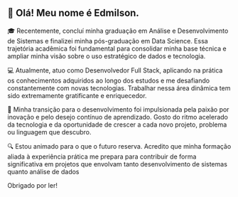 ## 🌱 Olá! Meu nome é Edmilson.

🎓 Recentemente, concluí minha graduação em Análise e Desenvolvimento de Sistemas e finalizei minha pós-graduação em Data Science. Essa trajetória acadêmica foi fundamental para consolidar minha base técnica e ampliar minha visão sobre o uso estratégico de dados e tecnologia.

💻 Atualmente, atuo como Desenvolvedor Full Stack, aplicando na prática os conhecimentos adquiridos ao longo dos estudos e me desafiando constantemente com novas tecnologias. Trabalhar nessa área dinâmica tem sido extremamente gratificante e enriquecedor.

🚀 Minha transição para o desenvolvimento foi impulsionada pela paixão por inovação e pelo desejo contínuo de aprendizado. Gosto do ritmo acelerado da tecnologia e da oportunidade de crescer a cada novo projeto, problema ou linguagem que descubro.

🔍 Estou animado para o que o futuro reserva. Acredito que minha formação aliada à experiência prática me prepara para contribuir de forma significativa em projetos que envolvam tanto desenvolvimento de sistemas quanto análise de dados

Obrigado por ler!
